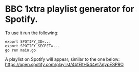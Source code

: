 # BBC 1xtra playlist generator for Spotify.

To use it run the following:
```
export SPOTIFY_ID=...
export SPOTIFY_SECRET=...
go run main.go
```

A playlist on Spotify will appear, similar to the one below:
https://open.spotify.com/playlist/4btEltH544et7aIypESPRO
